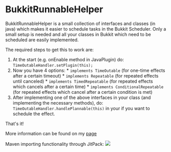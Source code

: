 # BukkitRunnableHelper

BukkitRunnableHelper is a small collection of interfaces and classes (in java) which makes it easier to schedule tasks in the Bukkit Scheduler. Only a small setup is needed and all your classes in Bukkit which need to be scheduled are easily implemented.

The required steps to get this to work are:

  1. At the start (e.g. onEnable method in JavaPlugin) do: ```TimeOutableHandler.setPlugin(this);```
  2. Now you have 4 options:
    * ```implements TimeOutable``` (for one-time effects after a certain timeout)
    * ```implements Repeatable``` (for repeated effects until canceled)
    * ```implements TimedRepeatable``` (for repeated effects which cancels after a certain time)
    * ```implements ConditionalRepeatable``` (for repeated effects which cancel after a certain condition is met)
  3. After implementing one of the above interfaces in your class (and implementing the necessary methods), do: ```TimeOutableHandler.handlePlannable(this)``` in your if you want to schedule the effect.
  
  That's it!
  
  More information can be found on my [page](pieter2406.github.io)

  Maven importing functionality through JitPack:
  [![](https://img.shields.io/github/tag/Pieter2406/BukkitRunnableHelper.svg?label=JitPack)](https://jitpack.io/#Pieter2406/BukkitRunnableHelper/5508bbef8a)
